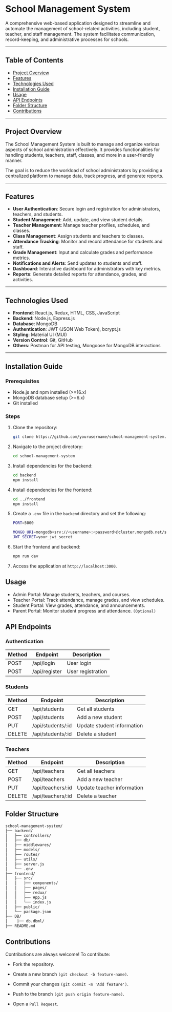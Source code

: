 # School Management System

A comprehensive web-based application designed to streamline and automate the management of school-related activities, including student, teacher, and staff management. The system facilitates communication, record-keeping, and administrative processes for schools.

---

## Table of Contents

- [Project Overview](#project-overview)
- [Features](#features)
- [Technologies Used](#technologies-used)
- [Installation Guide](#installation-guide)
- [Usage](#usage)
- [API Endpoints](#api-endpoints)
- [Folder Structure](#folder-structure)
- [Contributions](#contributions)

---

## Project Overview

The School Management System is built to manage and organize various aspects of school administration effectively. It provides functionalities for handling students, teachers, staff, classes, and more in a user-friendly manner.

The goal is to reduce the workload of school administrators by providing a centralized platform to manage data, track progress, and generate reports.

---

## Features

- **User Authentication**: Secure login and registration for administrators, teachers, and students.
- **Student Management**: Add, update, and view student details.
- **Teacher Management**: Manage teacher profiles, schedules, and classes.
- **Class Management**: Assign students and teachers to classes.
- **Attendance Tracking**: Monitor and record attendance for students and staff.
- **Grade Management**: Input and calculate grades and performance metrics.
- **Notifications and Alerts**: Send updates to students and staff.
- **Dashboard**: Interactive dashboard for administrators with key metrics.
- **Reports**: Generate detailed reports for attendance, grades, and activities.

---

## Technologies Used

- **Frontend**: React.js, Redux, HTML, CSS, JavaScript
- **Backend**: Node.js, Express.js
- **Database**: MongoDB
- **Authentication**: JWT (JSON Web Token), bcrypt.js
- **Styling**: Material UI (MUI)
- **Version Control**: Git, GitHub
- **Others**: Postman for API testing, Mongoose for MongoDB interactions

---

## Installation Guide

### Prerequisites

- Node.js and npm installed (>=16.x)
- MongoDB database setup (>=6.x)
- Git installed

### Steps

1. Clone the repository:

   ```bash
   git clone https://github.com/yourusername/school-management-system.git
   ```

2. Navigate to the project directory:

   ```bash
   cd school-management-system
   ```

3. Install dependencies for the backend:

   ```bash
   cd backend
   npm install
   ```

4. Install dependencies for the frontend:

   ```bash
   cd ../frontend
   npm install
   ```

5. Create a `.env` file in the `backend` directory and set the following:

   ```bash
   PORT=5000

   MONGO_URI=mongodb+srv://<username>:<password>@cluster.mongodb.net/school
   JWT_SECRET=your_jwt_secret
   ```

6. Start the frontend and backend:

   ```bash
   npm run dev
   ```

7. Access the application at `http://localhost:3000`.

## Usage

- Admin Portal: Manage students, teachers, and courses.
- Teacher Portal: Track attendance, manage grades, and view schedules.
- Student Portal: View grades, attendance, and announcements.
- Parent Portal: Monitor student progress and attendance. `(Optional)`

## API Endpoints

### Authentication

| Method | Endpoint      | Description       |
| ------ | ------------- | ----------------- |
| POST   | /api/login    | User login        |
| POST   | /api/register | User registration |

### Students

| Method | Endpoint          | Description                |
| ------ | ----------------- | -------------------------- |
| GET    | /api/students     | Get all students           |
| POST   | /api/students     | Add a new student          |
| PUT    | /api/students/:id | Update student information |
| DELETE | /api/students/:id | Delete a student           |

### Teachers

| Method | Endpoint          | Description                |
| ------ | ----------------- | -------------------------- |
| GET    | /api/teachers     | Get all teachers           |
| POST   | /api/teachers     | Add a new teacher          |
| PUT    | /api/teachers/:id | Update teacher information |
| DELETE | /api/teachers/:id | Delete a teacher           |

## Folder Structure

```bash
school-management-system/
├── backend/
│   ├── controllers/
│   ├── db/
│   ├── middlewares/
│   ├── models/
│   ├── routes/
│   ├── utils/
│   ├── server.js
│   └── .env
├── frontend/
│   ├── src/
│   │   ├── components/
│   │   ├── pages/
│   │   ├── redux/
│   │   ├── App.js
│   │   └── index.js
│   ├── public/
│   └── package.json
├── DB/
│    ├── db.dbml/
├── README.md


```

## Contributions

Contributions are always welcome! To contribute:

- Fork the repository.
- Create a new branch `(git checkout -b feature-name)`.
- Commit your changes `(git commit -m 'Add feature')`.
- Push to the branch `(git push origin feature-name)`.

- Open a `Pull Request`.
